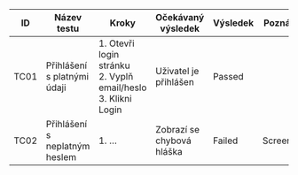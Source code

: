 | ID   | Název testu                       | Kroky                                                                 | Očekávaný výsledek                    | Výsledek | Poznámky     |
|------|----------------------------------|-----------------------------------------------------------------------|----------------------------------------|----------|--------------|
| TC01 | Přihlášení s platnými údaji     | 1. Otevři login stránku<br>2. Vyplň email/heslo<br>3. Klikni Login    | Uživatel je přihlášen                  | Passed   |              |
| TC02 | Přihlášení s neplatným heslem   | 1. …                                                                  | Zobrazí se chybová hláška              | Failed   | Screenshot   |
